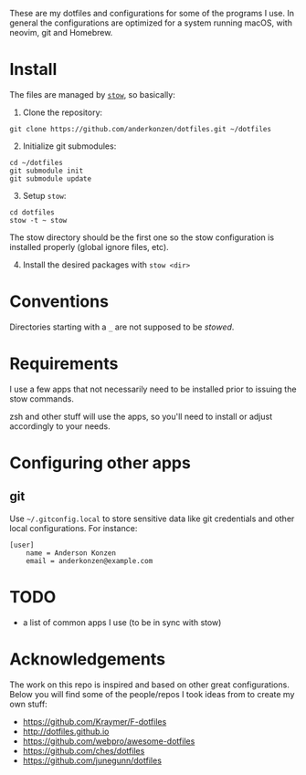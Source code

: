 These are my dotfiles and configurations for some of the programs I use.
In general the configurations are optimized for a system running macOS, with neovim, git and Homebrew.

# Install

The files are managed by [`stow`](https://www.gnu.org/software/stow/), so basically:

1. Clone the repository:

```shell
git clone https://github.com/anderkonzen/dotfiles.git ~/dotfiles
```

2. Initialize git submodules:

```shell
cd ~/dotfiles
git submodule init
git submodule update
```

3. Setup `stow`:

```shell
cd dotfiles
stow -t ~ stow
```

The stow directory should be the first one so the stow configuration is installed properly (global ignore files, etc).

4. Install the desired packages with `stow <dir>`

# Conventions

Directories starting with a `_` are not supposed to be *stowed*.

# Requirements

I use a few apps that not necessarily need to be installed prior to issuing the stow commands.

zsh and other stuff will use the apps, so you'll need to install or adjust accordingly to your needs.

# Configuring other apps

## git

Use `~/.gitconfig.local` to store sensitive data like git credentials and other local configurations.
For instance:


```shell
[user]
    name = Anderson Konzen
    email = anderkonzen@example.com
```

# TODO

* a list of common apps I use (to be in sync with stow)

# Acknowledgements

The work on this repo is inspired and based on other great configurations.
Below you will find some of the people/repos I took ideas from to create my own stuff:

* https://github.com/Kraymer/F-dotfiles
* http://dotfiles.github.io
* https://github.com/webpro/awesome-dotfiles
* https://github.com/ches/dotfiles
* https://github.com/junegunn/dotfiles
